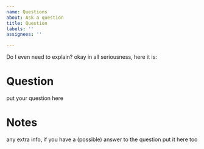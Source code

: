 ```yaml
---
name: Questions
about: Ask a question
title: Question
labels: ''
assignees: ''

---
```


Do I even need to explain?
okay in all seriousness, here it is:
# Question
put your question here

# Notes
any extra info, if you have a (possible) answer to the question put it here too
